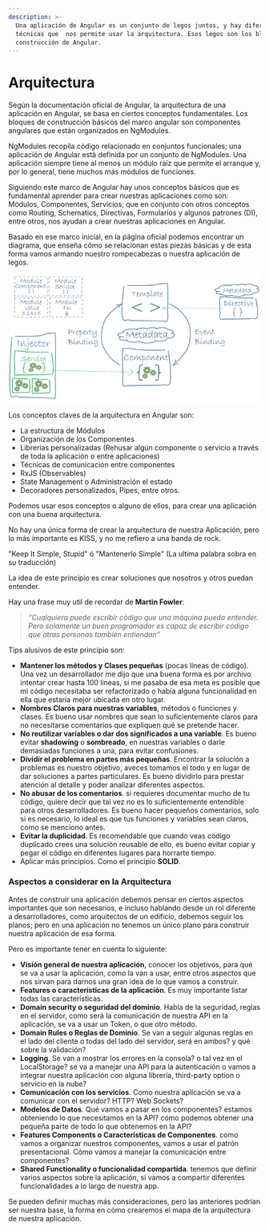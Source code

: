 ```yaml
---
description: >-
  Una aplicación de Angular es un conjunto de legos juntos, y hay diferentes
  técnicas que  nos permite usar la arquitectura. Esos legos son los bloques de
  construcción de Angular.
---
```


# Arquitectura

Según la documentación oficial de Angular, la arquitectura de una aplicación en Angular, se basa en ciertos conceptos fundamentales. Los bloques de construcción básicos del marco angular son componentes angulares que están organizados en NgModules. 

NgModules recopila código relacionado en conjuntos funcionales; una aplicación de Angular está definida por un conjunto de NgModules. Una aplicación siempre tiene al menos un módulo raíz que permite el arranque y, por lo general, tiene muchos más módulos de funciones.

Siguiendo este marco de Angular hay unos conceptos básicos que es fundamental aprender para crear nuestras aplicaciones como son: Módulos, Componentes, Servicios; que en conjunto con otros conceptos como Routing, Schematics, Directivas, Formularios y algunos patrones \(DI\), entre otros, nos ayudan a crear nuestras aplicaciones en Angular.

Basado en ese marco inicial, en la página oficial podemos encontrar un diagrama, que enseña cómo se relacionan estas piezas básicas y de esta forma vamos armando nuestro rompecabezas o nuestra aplicación de legos.

![](../../../.gitbook/assets/68747470733a2f2f616e67756c61722e696f2f67656e6572617465642f696d616765732f67756964652f6172636869746563747572652f6f76657276696577322e706e67.png)

Los conceptos claves de la arquitectura en Angular son:

* La estructura de Módulos
* Organización de los Componentes
* Librerías personalizadas \(Rehusar algún componente o servicio a través de toda la aplicación o entre aplicaciones\)
* Técnicas de comunicación entre componentes
* RxJS \(Observables\)
* State Management  o Administración el estado
* Decoradores personalizados, Pipes, entre otros.

Podemos usar esos conceptos o alguno de ellos,  para crear una aplicación con una buena arquitectura.

No hay una única forma de crear la arquitectura de nuestra Aplicación, pero lo más importante es KISS, y no me refiero a una banda de rock.

"Keep It Simple, Stupid" ó "Mantenerlo Simple" \(La ultima palabra sobra en su traducción\)

La idea de este principio es crear soluciones que nosotros y otros puedan entender.

Hay una frase muy util de recordar de  **Martin Fowler**:

> _“Cualquiera puede escribir código que una máquina pueda entender. Pero solamente un buen programador es capaz de escribir código que otras personas también entiendan”_

Tips alusivos de este principio son:

* **Mantener los métodos y Clases pequeñas** \(pocas líneas de código\). Una vez un desarrollador me dijo que una buena forma es por archivo intentar crear hasta 100 líneas, si me pasaba de esa meta es posible que mi código necesitaba ser refactorizado o había alguna funcionalidad en ella que estaría mejor ubicada en otro lugar.
* **Nombres Claros para nuestras variables**, métodos o funciones y clases. Es bueno usar nombres que sean lo suficientemente claros para no necesitarse comentarios que expliquen qué se pretende hacer.
* **No reutilizar variables o dar dos significados a una variable**. Es bueno evitar **shadowing** o **sombreado**, en nuestras variables o darle demasiadas funciones a una, para evitar confusiones.
* **Dividir el problema en partes más pequeñas**. Encontrar la solución a problemas es nuestro objetivo, aveces tomamos el todo y en lugar de dar soluciones a partes particulares. Es bueno dividirlo para prestar atención al detalle y poder analizar diferentes aspectos.
* **No abusar de los comentarios**. si requieres documentar mucho de tu código, quiere decir que tal vez no es lo suficientemente entendible para  otros desarrolladores. Es bueno hacer pequeños comentarios, solo si es necesario, lo ideal es que tus funciones y variables sean claros, como se menciono antes.
* **Evitar la duplicidad**. Es recomendable que cuando veas código duplicado crees una solución reusable de ello, es bueno evitar copiar y pegar el código en diferentes lugares para horrarte tiempo.
* Aplicar más principios. Como el principio **SOLID**. 

### Aspectos a considerar en la Arquitectura

Antes de construir una aplicación debemos pensar en ciertos aspectos importantes que son necesarios, e incluso hablando desde un rol diferente a desarrolladores, como arquitectos de un edificio, debemos seguir los planos; pero en una aplicación no tenemos un único plano para construir nuestra aplicación de esa forma.  

Pero es importante tener en cuenta lo siguiente:

* **Visión general de nuestra aplicación**, conocer los objetivos, para qué se va a usar la aplicación, como la van a usar, entre otros aspectos que nos sirvan para darnos una gran idea de lo que vamos a construir.
* **Features o características de la aplicación**. Es muy importante listar todas las características. 
* **Domain security o seguridad del dominio**. Habla de la seguridad, reglas en el servidor, como será la comunicación de nuestra API en la aplicación, se va a usar un Token, o que otro método.
* **Domain Rules o Reglas de Dominio**. Se van a seguir algunas reglas en el lado del cliente o todas del lado del servidor, será en ambos? y qué sobre la validación?
* **Logging**. Se van a mostrar los errores en la consola? o tal vez en el LocalStorage? se va a manejar una API para la autenticación o vamos a integrar nuestra aplicación con alguna librería, third-party option o servicio en la nube?
* **Comunicación con los servicios**. Como nuestra aplicación se va a comunicar con el servidor? HTTP? Web Sockets? 
* **Modelos de Datos**. Qué vamos a pasar en los componentes? estamos obteniendo lo que necesitamos en la API? cómo podemos obtener una pequeña parte de todo lo que obtenemos en la API?
* **Features Components o Características de Componentes**. como vamos a organizar nuestros componentes, vamos a usar el patrón presentacional. Cómo vamos a manejar la comunicación entre componentes?
* **Shared Functionality o funcionalidad compartida**. tenemos que definir varios aspectos sobre la aplicación, si vamos a compartir diferentes funcionalidades a lo largo de nuestra app.

Se pueden definir muchas más consideraciones, pero las anteriores podrían ser nuestra base, la forma en cómo crearemos el mapa de la arquitectura de nuestra aplicación. 



